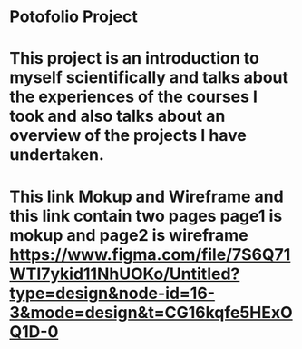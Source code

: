 # Potofolio Project

# This project is an introduction to myself scientifically and talks about the experiences of the courses I took and also talks about an overview of the projects I have undertaken.

# This link Mokup and Wireframe and this link contain two pages page1 is mokup and page2 is wireframe          https://www.figma.com/file/7S6Q71WTI7ykid11NhUOKo/Untitled?type=design&node-id=16-3&mode=design&t=CG16kqfe5HExOQ1D-0 